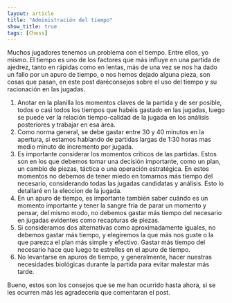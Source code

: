 ```yaml
---
layout: article
title: "Administración del tiempo"
show_title: true
tags: [Chess]
---
```


Muchos jugadores tenemos un problema con el tiempo. Entre ellos, yo mismo. El tiempo es uno de los factores que más influye en una partida de ajedrez, tanto en rápidas como en lentas, más de una vez se nos ha dado un fallo por un apuro de tiempo, o nos hemos dejado alguna pieza, son cosas que pasan, en este post daréconsejos sobre el uso del tiempo y su racionación en las jugadas.

1. Anotar en la planilla los momentos claves de la partida y de ser posible, todos o casi todos los tiempos que habéis gastado en las jugadas, luego se puede ver la relación tiempo-calidad de la jugada en los análisis posteriores y trabajar en esa área.
2. Como norma general, se debe gastar entre 30 y 40 minutos en la apertura, si estamos hablando de partidas largas de 1:30 horas mas medio minuto de incremento por jugada.
3. Es importante considerar los momentos críticos de las partidas. Estos son en los que debemos tomar una decisión importante, como un plan, un cambio de piezas, táctica o una operación estratégica. En estos momentos no debemos de tener miedo en tomarnos más tiempo del necesario, considerando todas las jugadas candidatas y análisis. Esto lo detallaré en la eleccion de la jugada.
4. En un apuro de tiempo, es importante también saber cuándo es un momento importante y tener la sangre fría de parar un momento y pensar, del mismo modo, no debemos gastar más tiempo del necesario en jugadas evidentes como recapturas de piezas.
5. Si consideramos dos alternativas como aproximadamente iguales, no debemos gastar más tiempo, y elegiremos la que más nos guste o la que parezca el plan más simple y efectivo. Gastar más tiempo del necesario hace que luego te estrelles en el apuro de tiempo.
6. No levantarse en apuros de tiempo, y generalmente, hacer nuestras necesidades biológicas durante la partida para evitar malestar más tarde.

Bueno, estos son los consejos que se me han ocurrido hasta ahora, si se les ocurren más les agradecería que comentaran el post.

